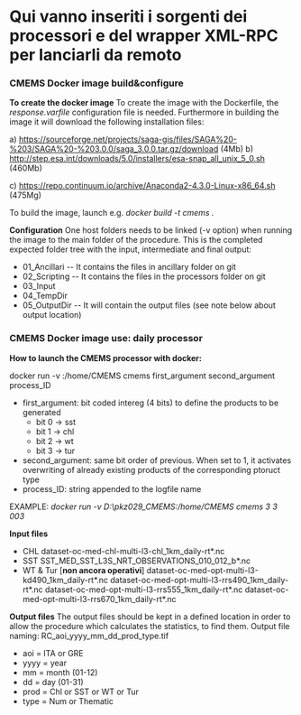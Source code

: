 # Qui vanno inseriti i sorgenti dei processori e del wrapper XML-RPC per lanciarli da remoto

### CMEMS Docker image build&configure
**To create the docker image**
To create the image with the Dockerfile, the *response.varfile* configuration file is needed. 
Furthermore in building the image it will download the following installation files:

a) https://sourceforge.net/projects/saga-gis/files/SAGA%20-%203/SAGA%20-%203.0.0/saga_3.0.0.tar.gz/download (4Mb)
b) http://step.esa.int/downloads/5.0/installers/esa-snap_all_unix_5_0.sh (460Mb)

c) https://repo.continuum.io/archive/Anaconda2-4.3.0-Linux-x86_64.sh (475Mg)

To build the image, launch e.g.
*docker build -t cmems .*

**Configuration**
One host folders needs to be linked (-v option) when running the image to the main folder of the procedure.
This is the completed expected folder tree with the input, intermediate and final output:
- 01_Ancillari
-- It contains the files in ancillary folder on git
- 02_Scripting
-- It contains the files in the processors folder on git
- 03_Input
- 04_TempDir
- 05_OutputDir
-- It will contain the output files (see note below about output location)
### CMEMS Docker image use: daily processor
**How to launch the CMEMS processor with docker:**

docker run -v <host path to main folder>:/home/CMEMS cmems first_argument second_argument process_ID

* first_argument: bit coded intereg (4 bits) to define the products to be generated
    - bit 0 -> sst
    - bit 1 -> chl
    - bit 2 -> wt
    - bit 3 -> tur
* second_argument: same bit order of previous. When set to 1, it activates overwriting of already existing products of the corresponding ptoruct type
* process_ID: string appended to the logfile name

EXAMPLE:
*docker run -v D:\pkz029_CMEMS:/home/CMEMS cmems 3 3 003*

**Input files**
* CHL
dataset-oc-med-chl-multi-l3-chl_1km_daily-rt*.nc
* SST
SST_MED_SST_L3S_NRT_OBSERVATIONS_010_012_b*.nc
* WT & Tur [**non ancora operativi**]
dataset-oc-med-opt-multi-l3-kd490_1km_daily-rt*.nc
dataset-oc-med-opt-multi-l3-rrs490_1km_daily-rt*.nc
dataset-oc-med-opt-multi-l3-rrs555_1km_daily-rt*.nc
dataset-oc-med-opt-multi-l3-rrs670_1km_daily-rt*.nc

**Output files**
The output files should be kept in a defined location in order to allow the procedure which calculates the statistics, to find them.
Output file naming:
RC_aoi_yyyy_mm_dd_prod_type.tif
- aoi = ITA or GRE
- yyyy = year
- mm = month (01-12)
- dd = day (01-31)
- prod = Chl or SST or WT or Tur
- type = Num or Thematic

